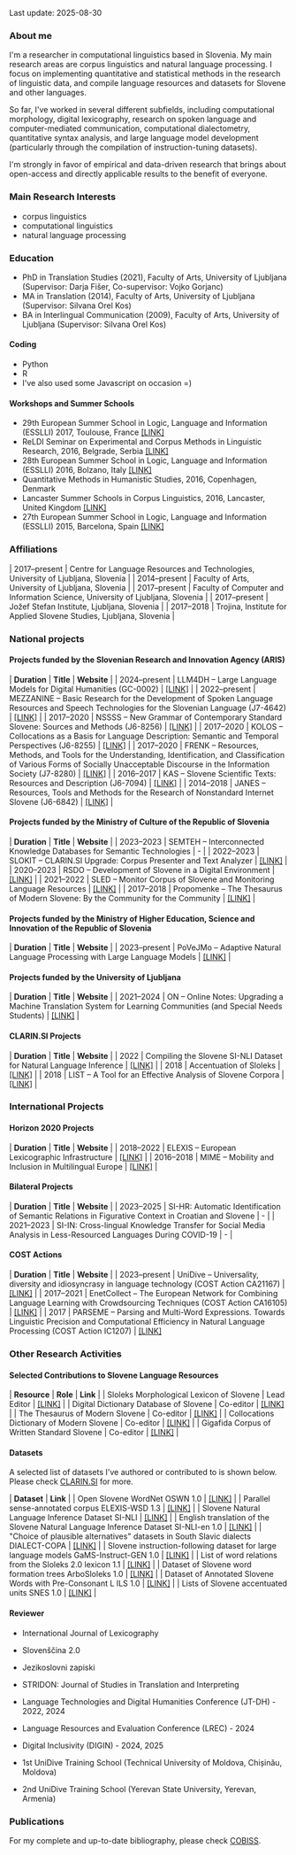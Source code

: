 Last update: 2025-08-30

### About me
I'm a researcher in computational linguistics based in Slovenia. My main research areas are corpus linguistics and natural language processing. I focus on implementing quantitative and statistical methods in the research of linguistic data, and compile language resources and datasets for Slovene and other languages.

So far, I've worked in several different subfields, including computational morphology, digital lexicography, research on spoken language and computer-mediated communication, computational dialectometry, quantitative syntax analysis, and large language model development (particularly through the compilation of instruction-tuning datasets).

I'm strongly in favor of empirical and data-driven research that brings about open-access and directly applicable results to the benefit of everyone.

### Main Research Interests
- corpus linguistics
- computational linguistics
- natural language processing

### Education
- PhD in Translation Studies (2021), Faculty of Arts, University of Ljubljana (Supervisor: Darja Fišer, Co-supervisor: Vojko Gorjanc)
- MA in Translation (2014), Faculty of Arts, University of Ljubljana (Supervisor: Silvana Orel Kos)
- BA in Interlingual Communication (2009), Faculty of Arts, University of Ljubljana (Supervisor: Silvana Orel Kos)

#### Coding
- Python
- R
- I've also used some Javascript on occasion =)

#### Workshops and Summer Schools
- 29th European Summer School in Logic, Language and Information (ESSLLI) 2017, Toulouse, France [\[LINK\]](https://www.irit.fr/esslli2017/)
- ReLDI Seminar on Experimental and Corpus Methods in Linguistic Research, 2016, Belgrade, Serbia [\[LINK\]](https://reldi.spur.uzh.ch/hr-sr/seminari/seminar-1/)
- 28th European Summer School in Logic, Language and Information (ESSLLI) 2016, Bolzano, Italy [\[LINK\]](https://esslli2016.unibz.it/)
- Quantitative Methods in Humanistic Studies, 2016, Copenhagen, Denmark
- Lancaster Summer Schools in Corpus Linguistics, 2016, Lancaster, United Kingdom [\[LINK\]](https://wp.lancs.ac.uk/corpussummerschools/)
- 27th European Summer School in Logic, Language and Information (ESSLLI) 2015, Barcelona, Spain [\[LINK\]](http://www.esslli2015.org/)

### Affiliations

| 2017–present | Centre for Language Resources and Technologies, University of Ljubljana, Slovenia |
| 2014–present      | Faculty of Arts, University of Ljubljana, Slovenia |
| 2017–present   | Faculty of Computer and Information Science, University of Ljubljana, Slovenia |
| 2017–present   | Jožef Stefan Institute, Ljubljana, Slovenia        |
| 2017–2018   | Trojina, Institute for Applied Slovene Studies, Ljubljana, Slovenia        |

### National projects

#### Projects funded by the Slovenian Research and Innovation Agency (ARIS)

| **Duration**      | **Title** | **Website** |
| 2024–present      | LLM4DH – Large Language Models for Digital Humanities (GC-0002) | [\[LINK\]](https://www.cjvt.si/llm4dh/) |
| 2022–present      | MEZZANINE – Basic Research for the Development of Spoken Language Resources and Speech Technologies for the Slovenian Language (J7-4642) | [\[LINK\]](https://mezzanine.um.si/en/about-us/) |
| 2017–2020      | NSSSS – New Grammar of Contemporary Standard Slovene: Sources and Methods (J6-8256) | [\[LINK\]](https://slovnica.ijs.si/?lang=en) |
| 2017–2020      | KOLOS – Collocations as a Basis for Language Description: Semantic and Temporal Perspectives (J6-8255) | [\[LINK\]](https://www.cjvt.si/kolos/en/) |
| 2017–2020      | FRENK – Resources, Methods, and Tools for the Understanding, Identification, and Classification of Various Forms of Socially Unacceptable Discourse in the Information Society (J7-8280) | [\[LINK\]](https://nl.ijs.si/frenk/english/) |
| 2016–2017 | KAS – Slovene Scientific Texts: Resources and Description (J6-7094) | [\[LINK\]](https://nl.ijs.si/kas/english/) |
| 2014–2018 | JANES – Resources, Tools and Methods for the Research of Nonstandard Internet Slovene (J6-6842) | [\[LINK\]](https://nl.ijs.si/janes/english/) |

#### Projects funded by the Ministry of Culture of the Republic of Slovenia

| **Duration**      | **Title** | **Website** |
| 2023–2023      | SEMTEH – Interconnected Knowledge Databases for Semantic Technologies | - |
| 2022–2023      | SLOKIT – CLARIN.SI Upgrade: Corpus Presenter and Text Analyzer | [\[LINK\]](https://slokit.ijs.si/) |
| 2020–2023      | RSDO – Development of Slovene in a Digital Environment | [\[LINK\]](https://rsdo.slovenscina.eu/en) |
| 2021–2022      | SLED – Monitor Corpus of Slovene and Monitoring Language Resources | [\[LINK\]](https://sled.ijs.si/) |
| 2017–2018      | Propomenke – The Thesaurus of Modern Slovene: By the Community for the Community | [\[LINK\]](https://www.cjvt.si/promocija-sopomenk/) |

#### Projects funded by the Ministry of Higher Education, Science and Innovation of the Republic of Slovenia

| **Duration** | **Title** | **Website** |
| 2023–present | PoVeJMo – Adaptive Natural Language Processing with Large Language Models | [\[LINK\]](https://www.cjvt.si/povejmo/en/project/) |

#### Projects funded by the University of Ljubljana

| **Duration**      | **Title** | **Website** |
| 2021–2024   | ON – Online Notes: Upgrading a Machine Translation System for Learning Communities (and Special Needs Students) |  [\[LINK\]](https://www.cjvt.si/online-notes/) |

#### CLARIN.SI Projects

| **Duration** | **Title** | **Website** |
| 2022 | Compiling the Slovene SI-NLI Dataset for Natural Language Inference | [\[LINK\]](https://www.clarin.si/info/storitve/projekti/#Ustvarjanje_slovenske_mnozice_SI-NLI_za_sklepanje_o_pomenskem_sosledju_besedil) |
| 2018 | Accentuation of Sloleks | [\[LINK\]](https://www.clarin.si/info/storitve/projekti/#Naglasevanje_leksikona_Sloleks) |
| 2018 | LIST – A Tool for an Effective Analysis of Slovene Corpora | [\[LINK\]](https://www.clarin.si/info/storitve/projekti/#Orodje_za_ucinkovito_analizo_slovenskih_korpusov) |

### International Projects

#### Horizon 2020 Projects

| **Duration**      | **Title** | **Website** |
| 2018–2022 | ELEXIS – European Lexicographic Infrastructure | [\[LINK\]](https://elex.is/) |
| 2016–2018 | MIME – Mobility and Inclusion in Multilingual Europe | [\[LINK\]](https://www.mime-project.org/) |

#### Bilateral Projects

| **Duration**      | **Title** | **Website** |
| 2023–2025 | SI-HR: Automatic Identification of Semantic Relations in Figurative Context in Croatian and Slovene | - |
| 2021–2023 | SI-IN: Cross-lingual Knowledge Transfer for Social Media Analysis in Less-Resourced Languages During COVID-19 | - |

#### COST Actions

| **Duration**  | **Title** | **Website** |
| 2023–present | UniDive – Universality, diversity and idiosyncrasy in language technology (COST Action CA21167) | [\[LINK\]](https://www.cost.eu/actions/CA21167/) |
| 2017–2021 | EnetCollect – The European Network for Combining Language Learning with Crowdsourcing Techniques (COST Action CA16105) | [\[LINK\]](http://enetcollect.eurac.edu/) |
| 2017 | PARSEME – Parsing and Multi-Word Expressions. Towards Linguistic Precision and Computational Efficiency in Natural Language Processing (COST Action IC1207) | [\[LINK\]](https://typo.uni-konstanz.de/parseme/)

### Other Research Activities

#### Selected Contributions to Slovene Language Resources

| **Resource**  | **Role** | **Link** |
| Sloleks Morphological Lexicon of Slovene | Lead Editor | [\[LINK\]](https://viri.cjvt.si/sloleks/eng/) |
| Digital Dictionary Database of Slovene | Co-editor | [\[LINK\]](https://wiki.cjvt.si/books/digital-dictionary-database-of-slovene) |
| The Thesaurus of Modern Slovene | Co-editor | [\[LINK\]](https://viri.cjvt.si/sopomenke/eng/) |
| Collocations Dictionary of Modern Slovene | Co-editor | [\[LINK\]](https://viri.cjvt.si/kolokacije/eng/) |
| Gigafida Corpus of Written Standard Slovene | Co-editor  | [\[LINK\]](https://viri.cjvt.si/gigafida/) |

#### Datasets
A selected list of datasets I've authored or contributed to is shown below. Please check [CLARIN.SI](https://www.clarin.si/repository/xmlui/discover?filtertype=author&filter_relational_operator=equals&filter=%C4%8Cibej%2C+Jaka) for more.

| **Dataset** | **Link** |
| Open Slovene WordNet OSWN 1.0 | [\[LINK\]](http://hdl.handle.net/11356/1888) |
| Parallel sense-annotated corpus ELEXIS-WSD 1.3 | [\[LINK\]](http://hdl.handle.net/11356/2029) |
| Slovene Natural Language Inference Dataset SI-NLI | [\[LINK\]](http://hdl.handle.net/11356/1707) |
| English translation of the Slovene Natural Language Inference Dataset SI-NLI-en 1.0 | [\[LINK\]](http://hdl.handle.net/11356/1934) |
| "Choice of plausible alternatives" datasets in South Slavic dialects DIALECT-COPA | [\[LINK\]](http://hdl.handle.net/11356/1766) |
| Slovene instruction-following dataset for large language models GaMS-Instruct-GEN 1.0 | [\[LINK\]](http://hdl.handle.net/11356/1971) |
| List of word relations from the Sloleks 2.0 lexicon 1.1 | [\[LINK\]](http://hdl.handle.net/11356/1986) |
| Dataset of Slovene word formation trees ArboSloleks 1.0 | [\[LINK\]](http://hdl.handle.net/11356/2000) |
| Dataset of Annotated Slovene Words with Pre-Consonant L ILS 1.0 | [\[LINK\]](http://hdl.handle.net/11356/2025) |
| Lists of Slovene accentuated units SNES 1.0 | [\[LINK\]](http://hdl.handle.net/11356/2003) | 

#### Reviewer
* International Journal of Lexicography
* Slovenščina 2.0
* Jezikoslovni zapiski
* STRIDON: Journal of Studies in Translation and Interpreting

* Language Technologies and Digital Humanities Conference (JT-DH) - 2022, 2024
* Language Resources and Evaluation Conference (LREC) - 2024
* Digital Inclusivity (DIGIN) - 2024, 2025

* 1st UniDive Training School (Technical University of Moldova, Chișinău, Moldova)
* 2nd UniDive Training School (Yerevan State University, Yerevan, Armenia)

### Publications

For my complete and up-to-date bibliography, please check [COBISS](https://bib.cobiss.net/bibliographies/si/webBiblio/bib301_20250831_164052_36914.html).


<!--
## Welcome to GitHub Pages

You can use the [editor on GitHub](https://github.com/jakacibej/jakacibej.github.io/edit/main/index.md) to maintain and preview the content for your website in Markdown files.

Whenever you commit to this repository, GitHub Pages will run [Jekyll](https://jekyllrb.com/) to rebuild the pages in your site, from the content in your Markdown files.

### Markdown

Markdown is a lightweight and easy-to-use syntax for styling your writing. It includes conventions for

```markdown
Syntax highlighted code block

# Header 1
## Header 2
### Header 3

- Bulleted
- List

1. Numbered
2. List

**Bold** and _Italic_ and `Code` text

[Link](url) and ![Image](src)
```

For more details see [GitHub Flavored Markdown](https://guides.github.com/features/mastering-markdown/).

### Jekyll Themes

Your Pages site will use the layout and styles from the Jekyll theme you have selected in your [repository settings](https://github.com/jakacibej/jakacibej.github.io/settings). The name of this theme is saved in the Jekyll `_config.yml` configuration file.

### Support or Contact

Having trouble with Pages? Check out our [documentation](https://docs.github.com/categories/github-pages-basics/) or [contact support](https://support.github.com/contact) and we’ll help you sort it out.

-->
